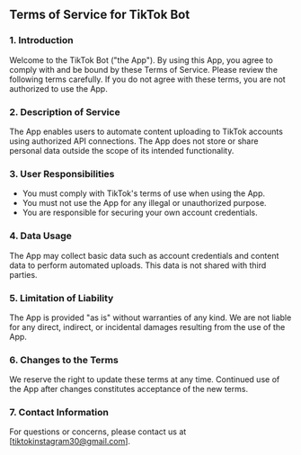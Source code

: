  ## Terms of Service for TikTok Bot

### 1. Introduction
Welcome to the TikTok Bot ("the App"). By using this App, you agree to comply with and be bound by these Terms of Service. Please review the following terms carefully. If you do not agree with these terms, you are not authorized to use the App.

### 2. Description of Service
The App enables users to automate content uploading to TikTok accounts using authorized API connections. The App does not store or share personal data outside the scope of its intended functionality.

### 3. User Responsibilities
- You must comply with TikTok's terms of use when using the App.
- You must not use the App for any illegal or unauthorized purpose.
- You are responsible for securing your own account credentials.

### 4. Data Usage
The App may collect basic data such as account credentials and content data to perform automated uploads. This data is not shared with third parties.

### 5. Limitation of Liability
The App is provided "as is" without warranties of any kind. We are not liable for any direct, indirect, or incidental damages resulting from the use of the App.

### 6. Changes to the Terms
We reserve the right to update these terms at any time. Continued use of the App after changes constitutes acceptance of the new terms.

### 7. Contact Information
For questions or concerns, please contact us at [tiktokinstagram30@gmail.com].

